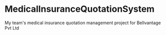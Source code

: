 # MedicalInsuranceQuotationSystem
My team's medical insurance quotation management project for Bellvantage Pvt Ltd
